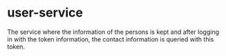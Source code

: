 # user-service

The service where the information of the persons is kept and after logging in with the token information, the contact information is queried with this token.

